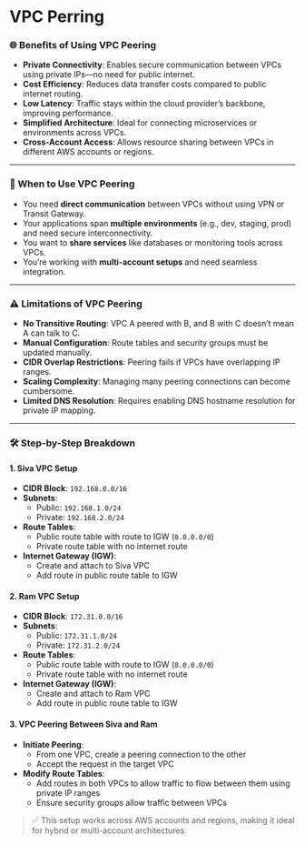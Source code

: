 # VPC Perring

### 🌐 Benefits of Using VPC Peering
- **Private Connectivity**: Enables secure communication between VPCs using private IPs—no need for public internet.
- **Cost Efficiency**: Reduces data transfer costs compared to public internet routing.
- **Low Latency**: Traffic stays within the cloud provider’s backbone, improving performance.
- **Simplified Architecture**: Ideal for connecting microservices or environments across VPCs.
- **Cross-Account Access**: Allows resource sharing between VPCs in different AWS accounts or regions.

---

### 📌 When to Use VPC Peering
- You need **direct communication** between VPCs without using VPN or Transit Gateway.
- Your applications span **multiple environments** (e.g., dev, staging, prod) and need secure interconnectivity.
- You want to **share services** like databases or monitoring tools across VPCs.
- You’re working with **multi-account setups** and need seamless integration.

---

### ⚠️ Limitations of VPC Peering
- **No Transitive Routing**: VPC A peered with B, and B with C doesn’t mean A can talk to C.
- **Manual Configuration**: Route tables and security groups must be updated manually.
- **CIDR Overlap Restrictions**: Peering fails if VPCs have overlapping IP ranges.
- **Scaling Complexity**: Managing many peering connections can become cumbersome.
- **Limited DNS Resolution**: Requires enabling DNS hostname resolution for private IP mapping.
---

### 🛠️ Step-by-Step Breakdown

#### **1. Siva VPC Setup**
- **CIDR Block**: `192.168.0.0/16`
- **Subnets**:
  - Public: `192.168.1.0/24`
  - Private: `192.168.2.0/24`
- **Route Tables**:
  - Public route table with route to IGW (`0.0.0.0/0`)
  - Private route table with no internet route
- **Internet Gateway (IGW)**:
  - Create and attach to Siva VPC
  - Add route in public route table to IGW

#### **2. Ram VPC Setup**
- **CIDR Block**: `172.31.0.0/16`
- **Subnets**:
  - Public: `172.31.1.0/24`
  - Private: `172.31.2.0/24`
- **Route Tables**:
  - Public route table with route to IGW (`0.0.0.0/0`)
  - Private route table with no internet route
- **Internet Gateway (IGW)**:
  - Create and attach to Ram VPC
  - Add route in public route table to IGW

#### **3. VPC Peering Between Siva and Ram**
- **Initiate Peering**:
  - From one VPC, create a peering connection to the other
  - Accept the request in the target VPC
- **Modify Route Tables**:
  - Add routes in both VPCs to allow traffic to flow between them using private IP ranges
  - Ensure security groups allow traffic between VPCs

> ✅ This setup works across AWS accounts and regions, making it ideal for hybrid or multi-account architectures.
